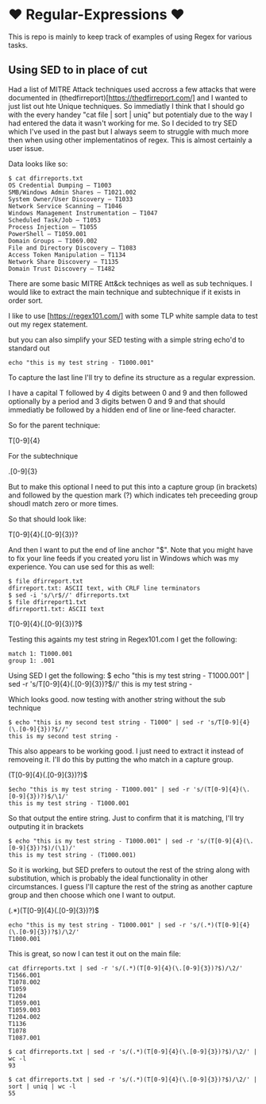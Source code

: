 # :heart: Regular-Expressions :heart:

This is repo is mainly to keep track of examples of using Regex for various tasks.


## Using SED to in place of cut

Had a list of MITRE Attack techniques used accross a few attacks that were documented in (thedfirreport)[https://thedfirreport.com/] and I wanted to just list out hte Unique techniques. So immediatly I think that I should go with the every handey "cat file | sort | uniq" but potentialy due to the way I had entered the data it wasn't working for me. So I decided to try SED which I've used in the past but I always seem to struggle with much more then when using other implementatinos of regex. This is almost certainly a user issue.

Data looks like so:
```
$ cat dfirreports.txt
OS Credential Dumping – T1003
SMB/Windows Admin Shares – T1021.002
System Owner/User Discovery – T1033
Network Service Scanning – T1046
Windows Management Instrumentation – T1047
Scheduled Task/Job – T1053
Process Injection – T1055
PowerShell – T1059.001
Domain Groups – T1069.002
File and Directory Discovery – T1083
Access Token Manipulation – T1134
Network Share Discovery – T1135
Domain Trust Discovery – T1482
```
There are some basic MITRE Att&ck techniqes as well as sub techniques.   I would like to extract the main technique and subtechnique if it exists in order sort.

I like to use [https://regex101.com/] with some TLP white sample data to test out my regex statement.

but you can also simplify your SED testing with a simple string echo'd to standard out
```
echo "this is my test string - T1000.001"
```
To capture the last line I'll try to define its structure as a regular expression.  

I have a capital T followed by 4 digits between 0 and 9 and then followed optionally by a period and 3 digits betwen 0 and 9 and that should immediatly be followed by a hidden end of line or line-feed character.

So for the parent technique:  

T[0-9]{4}

For the subtechnique

\.[0-9]{3}

But to make this optional I need to put this into a capture group (in brackets) and followed by the question mark (?) which indicates teh preceeding group shoudl match zero or more times.

So that should look like:

T[0-9]{4}(\.[0-9]{3})?

And then I want to put the end of line anchor "$".  Note that you might have to fix your line feeds if you created yoru list in Windows which was my experience.  You can use sed for this as well:

```
$ file dfirreport.txt
dfirreport.txt: ASCII text, with CRLF line terminators
$ sed -i 's/\r$//' dfirreports.txt
$ file dfirreport1.txt
dfirreport1.txt: ASCII text
```

T[0-9]{4}(\.[0-9]{3})?$

Testing this againts my test string in Regex101.com I get the following:
```
match 1: T1000.001
group 1: .001
```
Using SED I get the following:
$ echo "this is my test string - T1000.001" | sed -r 's/T[0-9]{4}(\.[0-9]{3})?$//'
this is my test string -

Which looks good.  now testing with another string without the sub technique
```
$ echo "this is my second test string - T1000" | sed -r 's/T[0-9]{4}(\.[0-9]{3})?$//'
this is my second test string -
```
This also appears to be working good.  I just need to extract it instead of removeing it.  I'll do this by putting the who match in a capture group.

(T[0-9]{4}(\.[0-9]{3})?)$
```
$echo "this is my test string - T1000.001" | sed -r 's/(T[0-9]{4}(\.[0-9]{3})?)$/\1/'
this is my test string - T1000.001
```
So that output the entire string.  Just to confirm that it is matching, I'll try outputing it in brackets
```
$ echo "this is my test string - T1000.001" | sed -r 's/(T[0-9]{4}(\.[0-9]{3})?$)/(\1)/'
this is my test string - (T1000.001)
```
So it is working, but SED prefers to outout the rest of the string along with substitution, which is probably the ideal functionality in other circumstances.  I guess I'll capture the rest of the string as another capture group and then choose which one I want to output.

(.*)(T[0-9]{4}(\.[0-9]{3})?)$

```
echo "this is my test string - T1000.001" | sed -r 's/(.*)(T[0-9]{4}(\.[0-9]{3})?$)/\2/'
T1000.001
```

This is great, so now I can test it out on the main file:
```
cat dfirreports.txt | sed -r 's/(.*)(T[0-9]{4}(\.[0-9]{3})?$)/\2/'
T1566.001
T1078.002
T1059
T1204
T1059.001
T1059.003
T1204.002
T1136
T1078
T1087.001

$ cat dfirreports.txt | sed -r 's/(.*)(T[0-9]{4}(\.[0-9]{3})?$)/\2/' | wc -l
93

$ cat dfirreports.txt | sed -r 's/(.*)(T[0-9]{4}(\.[0-9]{3})?$)/\2/' | sort | uniq | wc -l
55

```




